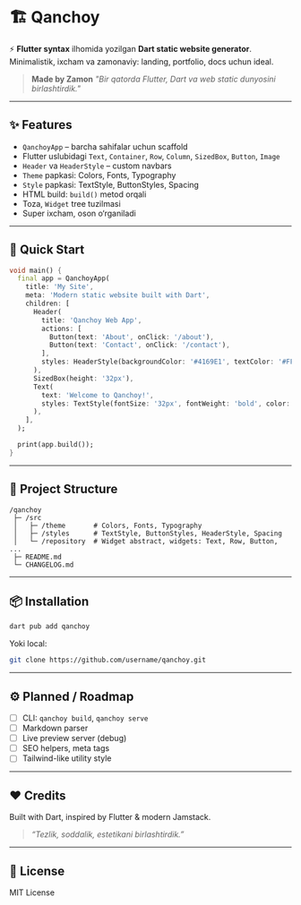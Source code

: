 # 🏗️ Qanchoy

⚡ **Flutter syntax** ilhomida yozilgan **Dart static website generator**.
Minimalistik, ixcham va zamonaviy: landing, portfolio, docs uchun ideal.

> **Made by Zamon**
> *"Bir qatorda Flutter, Dart va web static dunyosini birlashtirdik."*

---

## ✨ Features

* `QanchoyApp` – barcha sahifalar uchun scaffold
* Flutter uslubidagi `Text`, `Container`, `Row`, `Column`, `SizedBox`, `Button`, `Image`
* `Header` va `HeaderStyle` – custom navbars
* `Theme` papkasi: Colors, Fonts, Typography
* `Style` papkasi: TextStyle, ButtonStyles, Spacing
* HTML build: `build()` metod orqali
* Toza, `Widget` tree tuzilmasi
* Super ixcham, oson o‘rganiladi

---

## 🚀 Quick Start

```dart
void main() {
  final app = QanchoyApp(
    title: 'My Site',
    meta: 'Modern static website built with Dart',
    children: [
      Header(
        title: 'Qanchoy Web App',
        actions: [
          Button(text: 'About', onClick: '/about'),
          Button(text: 'Contact', onClick: '/contact'),
        ],
        styles: HeaderStyle(backgroundColor: '#4169E1', textColor: '#FFFFFF'),
      ),
      SizedBox(height: '32px'),
      Text(
        text: 'Welcome to Qanchoy!',
        styles: TextStyle(fontSize: '32px', fontWeight: 'bold', color: '#333'),
      ),
    ],
  );

  print(app.build());
}
```

---

## 🧩 Project Structure

```
/qanchoy
 ├─ /src
 │   ├─ /theme       # Colors, Fonts, Typography
 │   ├─ /styles      # TextStyle, ButtonStyles, HeaderStyle, Spacing
 │   └─ /repository  # Widget abstract, widgets: Text, Row, Button, ...
 ├─ README.md
 └─ CHANGELOG.md
```

---

## 📦 Installation

```bash
dart pub add qanchoy
```

Yoki local:

```bash
git clone https://github.com/username/qanchoy.git
```

---

## ⚙ Planned / Roadmap

* [ ] CLI: `qanchoy build`, `qanchoy serve`
* [ ] Markdown parser
* [ ] Live preview server (debug)
* [ ] SEO helpers, meta tags
* [ ] Tailwind-like utility style

---

## ❤️ Credits

Built with Dart, inspired by Flutter & modern Jamstack.

> *“Tezlik, soddalik, estetikani birlashtirdik.”*

---

## 📜 License

MIT License

